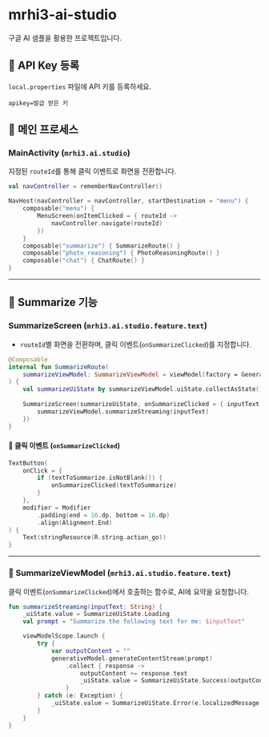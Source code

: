 # mrhi3-ai-studio

구글 AI 샘플을 활용한 프로젝트입니다.

## 📌 API Key 등록
`local.properties` 파일에 API 키를 등록하세요.
```properties
apikey=발급 받은 키
```

## 🚀 메인 프로세스
### MainActivity (`mrhi3.ai.studio`)
지정된 `routeId`를 통해 클릭 이벤트로 화면을 전환합니다.

```kotlin
val navController = rememberNavController()

NavHost(navController = navController, startDestination = "menu") {
    composable("menu") {
        MenuScreen(onItemClicked = { routeId ->
            navController.navigate(routeId)
        })
    }
    composable("summarize") { SummarizeRoute() }
    composable("photo_reasoning") { PhotoReasoningRoute() }
    composable("chat") { ChatRoute() }
}
```

---

## 📖 Summarize 기능
### SummarizeScreen (`mrhi3.ai.studio.feature.text`)
- `routeId`별 화면을 전환하며, 클릭 이벤트(`onSummarizeClicked`)를 지정합니다.

```kotlin
@Composable
internal fun SummarizeRoute(
    summarizeViewModel: SummarizeViewModel = viewModel(factory = GenerativeViewModelFactory)
) {
    val summarizeUiState by summarizeViewModel.uiState.collectAsState()
    
    SummarizeScreen(summarizeUiState, onSummarizeClicked = { inputText ->
        summarizeViewModel.summarizeStreaming(inputText)
    })
}
```

#### 📌 클릭 이벤트 (`onSummarizeClicked`)
```kotlin
TextButton(
    onClick = {
        if (textToSummarize.isNotBlank()) {
            onSummarizeClicked(textToSummarize)
        }
    },
    modifier = Modifier
        .padding(end = 16.dp, bottom = 16.dp)
        .align(Alignment.End)
) {
    Text(stringResource(R.string.action_go))
}
```

---

### 🎯 SummarizeViewModel (`mrhi3.ai.studio.feature.text`)
클릭 이벤트(`onSummarizeClicked`)에서 호출하는 함수로, AI에 요약을 요청합니다.

```kotlin
fun summarizeStreaming(inputText: String) {
    _uiState.value = SummarizeUiState.Loading
    val prompt = "Summarize the following text for me: $inputText"

    viewModelScope.launch {
        try {
            var outputContent = ""
            generativeModel.generateContentStream(prompt)
                .collect { response ->
                    outputContent += response.text
                    _uiState.value = SummarizeUiState.Success(outputContent)
                }
        } catch (e: Exception) {
            _uiState.value = SummarizeUiState.Error(e.localizedMessage ?: "")
        }
    }
}
```

